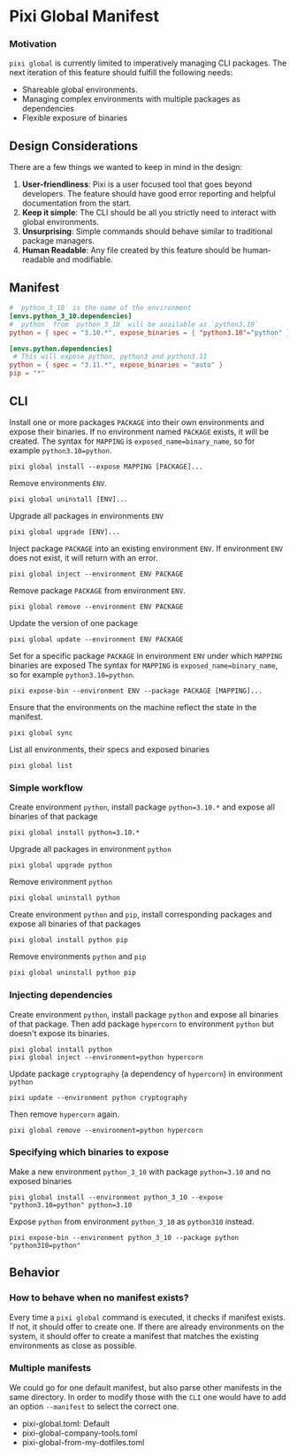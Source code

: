 # Pixi Global Manifest

### Motivation

`pixi global` is currently limited to imperatively managing CLI packages.
The next iteration of this feature should fulfill the following needs:

- Shareable global environments.
- Managing complex environments with multiple packages as dependencies
- Flexible exposure of binaries

## Design Considerations

There are a few things we wanted to keep in mind in the design:

1. **User-friendliness**: Pixi is a user focused tool that goes beyond developers. The feature should have good error reporting and helpful documentation from the start.
2. **Keep it simple**: The CLI should be all you strictly need to interact with global environments.
3. **Unsurprising**: Simple commands should behave similar to traditional package managers.
4. **Human Readable**: Any file created by this feature should be human-readable and modifiable.

## Manifest

```toml title="pixi-global.toml"
# `python_3_10` is the name of the environment
[envs.python_3_10.dependencies]
# `python` from `python_3_10` will be available as `python3.10`
python = { spec = "3.10.*", expose_binaries = { "python3.10"="python" } }

[envs.python.dependencies]
 # This will expose python, python3 and python3.11
python = { spec = "3.11.*", expose_binaries = "auto" }
pip = "*"
```

## CLI

Install one or more packages `PACKAGE` into their own environments and expose their binaries.
If no environment named `PACKAGE` exists, it will be created.
The syntax for `MAPPING` is `exposed_name=binary_name`, so for example `python3.10=python`.

```
pixi global install --expose MAPPING [PACKAGE]...
```

Remove environments `ENV`.
```
pixi global uninstall [ENV]...
```

Upgrade all packages in environments `ENV`
```
pixi global upgrade [ENV]...
```

Inject package `PACKAGE` into an existing environment `ENV`.
If environment `ENV` does not exist, it will return with an error.
```
pixi global inject --environment ENV PACKAGE
```

Remove package `PACKAGE` from environment `ENV`.
```
pixi global remove --environment ENV PACKAGE
```

Update the version of one package
```
pixi global update --environment ENV PACKAGE
```

Set for a specific package `PACKAGE` in environment `ENV` under which `MAPPING` binaries are exposed
The syntax for `MAPPING` is `exposed_name=binary_name`, so for example `python3.10=python`.
```
pixi expose-bin --environment ENV --package PACKAGE [MAPPING]...
```

Ensure that the environments on the machine reflect the state in the manifest.
```
pixi global sync
```

List all environments, their specs and exposed binaries
```
pixi global list
```


### Simple workflow

Create environment `python`, install package `python=3.10.*` and expose all binaries of that package
```
pixi global install python=3.10.*
```

Upgrade all packages in environment `python`
```
pixi global upgrade python
```

Remove environment `python`
```
pixi global uninstall python
```

Create environment `python` and `pip`, install corresponding packages and expose all binaries of that packages
```
pixi global install python pip
```

Remove environments `python` and `pip`
```
pixi global uninstall python pip
```

### Injecting dependencies

Create environment `python`, install package `python` and expose all binaries of that package.
Then add package `hypercorn` to environment `python` but doesn't expose its binaries.

```
pixi global install python
pixi global inject --environment=python hypercorn
```

Update package `cryptography` (a dependency of `hypercorn`) in environment `python`

```
pixi update --environment python cryptography
```

Then remove `hypercorn` again.
```
pixi global remove --environment=python hypercorn
```


### Specifying which binaries to expose

Make a new environment `python_3_10` with package `python=3.10` and no exposed binaries
```
pixi global install --environment python_3_10 --expose "python3.10=python" python=3.10
```

Expose `python` from environment `python_3_10` as `python310` instead.

```
pixi expose-bin --environment python_3_10 --package python "python310=python"
```


## Behavior

### How to behave when no manifest exists?

Every time a `pixi global` command is executed, it checks if manifest exists.
If not, it should offer to create one.
If there are already environments on the system, it should offer to create a manifest that matches the existing environments as close as possible.


### Multiple manifests

We could go for one default manifest, but also parse other manifests in the same directory.
In order to modify those with the `CLI` one would have to add an option `--manifest` to select the correct one.

- pixi-global.toml: Default
- pixi-global-company-tools.toml
- pixi-global-from-my-dotfiles.toml
